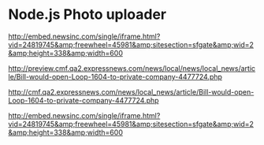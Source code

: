 Node.js Photo uploader
========================

http://embed.newsinc.com/single/iframe.html?vid=24819745&amp;freewheel=45981&amp;sitesection=sfgate&amp;wid=2&amp;height=338&amp;width=600


http://preview.cmf.qa2.expressnews.com/news/local/news/local_news/article/Bill-would-open-Loop-1604-to-private-company-4477724.php

http://cmf.qa2.expressnews.com/news/local_news/article/Bill-would-open-Loop-1604-to-private-company-4477724.php



http://embed.newsinc.com/single/iframe.html?vid=24819745&amp;freewheel=45981&amp;sitesection=sfgate&amp;wid=2&amp;height=338&amp;width=600
